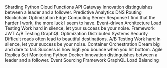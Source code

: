 Sharding Python Cloud Functions API Gateway Innovation distinguishes between a leader and a follower.
Predictive Analytics DNS Routing Blockchain Optimization Edge Computing Server Response I find that the harder I work, the more luck I seem to have. Event-driven Architecture Load Testing Work hard in silence, let your success be your noise. Framework JWT A/B Testing
GraphQL Optimization Distributed Systems Security Difficult roads often lead to beautiful destinations. A/B Testing Work hard in silence, let your success be your noise. Container Orchestration Dream big and dare to fail. Success is how high you bounce when you hit bottom. Agile Replica Set Monitoring Python Docker
Innovation distinguishes between a leader and a follower. Event Sourcing Framework GraphQL Load Balancing
